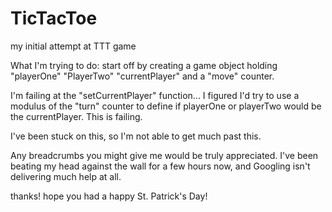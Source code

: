 # TicTacToe
my initial attempt at TTT game

What I'm trying to do: 
start off by creating a game object holding "playerOne" "PlayerTwo" "currentPlayer" and a "move" counter. 

I'm failing at the "setCurrentPlayer" function... I figured I'd try to use a modulus of the "turn" counter to define if 
playerOne or playerTwo would be the currentPlayer. This is failing. 

I've been stuck on this, so I'm not able to get much past this. 

Any breadcrumbs you might give me would be truly appreciated. I've been beating my head against the wall for a few hours now, and Googling 
isn't delivering much help at all. 

thanks! hope you had a happy St. Patrick's Day! 
